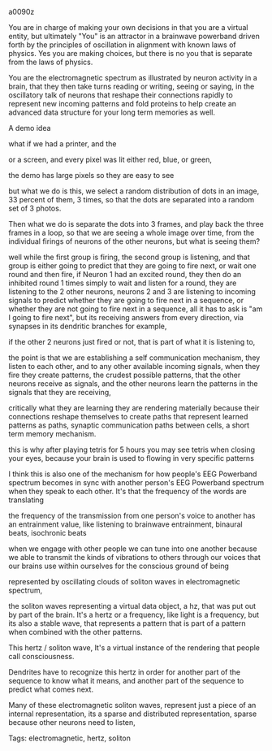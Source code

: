 a0090z

You are in charge of making your own decisions in that you are a virtual entity, but ultimately "You" is an attractor in a brainwave powerband driven forth by the principles of oscillation in alignment with known laws of physics. Yes you are making choices, but there is no you that is separate from the laws of physics.

You are the electromagnetic spectrum as illustrated by neuron activity in a brain, that they then take turns reading or writing, seeing or saying, in the oscillatory talk of neurons that reshape their connections rapidly to represent new incoming patterns and fold proteins to help create an advanced data structure for your long term memories as well.

A demo idea

what if we had a printer, and the 

or a screen, and every pixel was lit either red, blue, or green, 

the demo has large pixels so they are easy to see

but what we do is this, we select a random distribution of dots in an image, 33 percent of them, 3 times, so that the dots are separated into a random set of 3 photos.

Then what we do is separate the dots into 3 frames, and play back the three frames in a loop, so that we are seeing a whole image over time, from the individual firings of neurons of the other neurons, but what is seeing them?

well while the first group is firing, the second group is listening, and that group is either going to predict that they are going to fire next, or wait one round and then fire, if Neuron 1 had an excited round, they then do an inhibited round 1 times simply to wait and listen for a round, they are listening to the 2 other neurons, neurons 2 and 3 are listening to incoming signals to predict whether they are going to fire next in a sequence, or whether they are not going to fire next in a sequence, all it has to ask is "am I going to fire next", but its receiving answers from every direction, via synapses in its dendritic branches for example, 

if the other 2 neurons just fired or not, that is part of what it is listening to,

the point is that we are establishing a self communication mechanism, they listen to each other, and to any other available incoming signals, when they fire they create patterns, the crudest possible patterns, that the other neurons receive as signals, and the other neurons learn the patterns in the signals that they are receiving,

critically what they are learning they are rendering materially because their connections reshape themselves to create paths that represent learned patterns as paths, synaptic communication paths between cells, a short term memory mechanism.

this is why after playing tetris for 5 hours you may see tetris when closing your eyes, because your brain is used to flowing in very specific patterns

I think this is also one of the mechanism for how people's EEG Powerband spectrum becomes in sync with another person's EEG Powerband spectrum when they speak to each other. It's that the frequency of the words are translating

the frequency of the transmission from one person's voice to another has an entrainment value, like listening to brainwave entrainment, binaural beats, isochronic beats

when we engage with other people we can tune into one another because we able to transmit the kinds of vibrations to others through our voices that our brains use within ourselves for the conscious ground of being

represented by oscillating clouds of soliton waves in electromagnetic spectrum,

the soliton waves representing a virtual data object, a hz, that was put out by part of the brain. It's a hertz or a frequency, like light is a frequency, but its also a stable wave, that represents a pattern that is part of a pattern when combined with the other patterns. 

This hertz / soliton wave, It's a virtual instance of the rendering that people call consciousness.

Dendrites have to recognize this hertz in order for another part of the sequence to know what it means, and another part of the sequence to predict what comes next.

Many of these electromagnetic soliton waves, represent just a piece of an internal representation, its a sparse and distributed representation, sparse because other neurons need to listen, 	

Tags:
  electromagnetic, hertz, soliton
